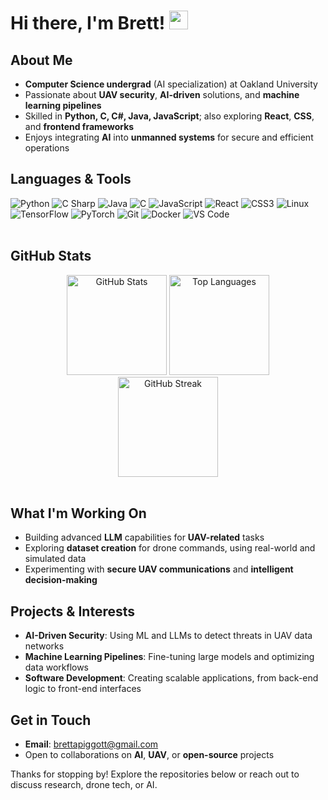 # Hi there, I'm Brett! <img src="https://media.giphy.com/media/hvRJCLFzcasrR4ia7z/giphy.gif" width="30px"/>

## About Me
- **Computer Science undergrad** (AI specialization) at Oakland University  
- Passionate about **UAV security**, **AI-driven** solutions, and **machine learning pipelines**  
- Skilled in **Python, C, C#, Java, JavaScript**; also exploring **React**, **CSS**, and **frontend frameworks**  
- Enjoys integrating **AI** into **unmanned systems** for secure and efficient operations

## Languages & Tools

<div>
  
  <!-- LANGUAGES -->
  <img src="https://img.shields.io/badge/Python-3776AB?style=for-the-badge&logo=python&logoColor=white" alt="Python" />
  <img src="https://img.shields.io/badge/C%23-239120?style=for-the-badge&logo=csharp&logoColor=white" alt="C Sharp" />
  <img src="https://img.shields.io/badge/Java-ED8B00?style=for-the-badge&logo=java&logoColor=white" alt="Java" />
  <img src="https://img.shields.io/badge/C-A8B9CC?style=for-the-badge&logo=c&logoColor=white" alt="C" />
  <img src="https://img.shields.io/badge/JavaScript-FFC107?style=for-the-badge&logo=javascript&logoColor=black" alt="JavaScript" />
  <img src="https://img.shields.io/badge/React-61DBFB?style=for-the-badge&logo=react&logoColor=black" alt="React" />
  <img src="https://img.shields.io/badge/CSS3-264de4?style=for-the-badge&logo=css3&logoColor=white" alt="CSS3" />
  
  <!-- TOOLS -->
  <img src="https://img.shields.io/badge/Linux-FCC624?style=for-the-badge&logo=linux&logoColor=black" alt="Linux" />
  <img src="https://img.shields.io/badge/TensorFlow-FF6F00?style=for-the-badge&logo=tensorflow&logoColor=white" alt="TensorFlow" />
  <img src="https://img.shields.io/badge/PyTorch-EE4C2C?style=for-the-badge&logo=pytorch&logoColor=white" alt="PyTorch" />
  <img src="https://img.shields.io/badge/Git-F05032?style=for-the-badge&logo=git&logoColor=white" alt="Git" />
  <img src="https://img.shields.io/badge/Docker-2496ED?style=for-the-badge&logo=docker&logoColor=white" alt="Docker" />
  <img src="https://img.shields.io/badge/VS%20Code-007ACC?style=for-the-badge&logo=visual-studio-code&logoColor=white" alt="VS Code" />
  
</div>

<br/>

## GitHub Stats

<div align="center">
  
  <img src="https://github-readme-stats.vercel.app/api?username=Bapiggott&show_icons=true&locale=en" height="160" alt="GitHub Stats" />
  <img src="https://github-readme-stats.vercel.app/api/top-langs?username=Bapiggott&show_icons=true&locale=en&layout=compact" height="160" alt="Top Languages" />
  <br/>
  <img src="https://github-readme-streak-stats.herokuapp.com/?user=Bapiggott&" height="160" alt="GitHub Streak" />

</div>

<br/>

## What I'm Working On
- Building advanced **LLM** capabilities for **UAV-related** tasks  
- Exploring **dataset creation** for drone commands, using real-world and simulated data  
- Experimenting with **secure UAV communications** and **intelligent decision-making**

## Projects & Interests
- **AI-Driven Security**: Using ML and LLMs to detect threats in UAV data networks  
- **Machine Learning Pipelines**: Fine-tuning large models and optimizing data workflows  
- **Software Development**: Creating scalable applications, from back-end logic to front-end interfaces  

## Get in Touch
- **Email**: [brettapiggott@gmail.com](mailto:brettapiggott@gmail.com)  
- Open to collaborations on **AI**, **UAV**, or **open-source** projects  

Thanks for stopping by! Explore the repositories below or reach out to discuss research, drone tech, or AI.
